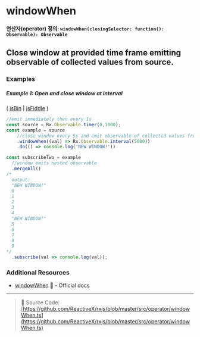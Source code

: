 # windowWhen
#### 연산자(operator) 정의: `windowWhen(closingSelector: function(): Observable): Observable`

## Close window at provided time frame emitting observable of collected values from source.

### Examples

##### Example 1: Open and close window at interval

( [jsBin](http://jsbin.com/tuhaposemo/edit?js,console) | [jsFiddle](https://jsfiddle.net/btroncone/gnx9fb3h/) )

```js
//emit immediately then every 1s
const source = Rx.Observable.timer(0,1000);
const example = source
    //close window every 5s and emit observable of collected values from source
    .windowWhen((val) => Rx.Observable.interval(5000))
    .do(() => console.log('NEW WINDOW!'))

const subscribeTwo = example 
  //window emits nested observable
  .mergeAll()
/*
  output:
  "NEW WINDOW!"
  0
  1
  2
  3
  4
  "NEW WINDOW!"
  5
  6
  7
  8
  9
*/
  .subscribe(val => console.log(val));
```


### Additional Resources
* [windowWhen](http://reactivex.io/rxjs/class/es6/Observable.js~Observable.html#instance-method-windowWhen) :newspaper: - Official docs

---
> :file_folder: Source Code:  [https://github.com/ReactiveX/rxjs/blob/master/src/operator/windowWhen.ts](https://github.com/ReactiveX/rxjs/blob/master/src/operator/windowWhen.ts)
